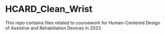 # HCARD_Clean_Wrist
 This repo contains files related to coursework for Human-Centered Design of Assistive and Rehabiliaiton Devices in 2023
